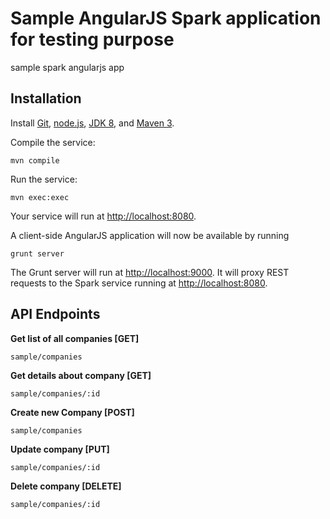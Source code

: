 # Sample AngularJS Spark application for testing purpose
sample spark angularjs app


## Installation

Install [Git](http://git-scm.com), [node.js](http://nodejs.org), [JDK 8](https://www.java.com), and [Maven 3](http://maven.apache.org/).

Compile the service:

    mvn compile

Run the service:

    mvn exec:exec

Your service will run at [http://localhost:8080](http://localhost:8080).

A client-side AngularJS application will now be available by running

    grunt server

The Grunt server will run at [http://localhost:9000](http://localhost:9000).  It will proxy REST requests to the Spark service running at [http://localhost:8080](http://localhost:8080).


API Endpoints
-----------

**Get list of all companies [GET]**

    sample/companies

**Get details about company [GET]**

    sample/companies/:id

**Create new Company [POST]**

    sample/companies

**Update company [PUT]**

    sample/companies/:id

**Delete company [DELETE]**

    sample/companies/:id
